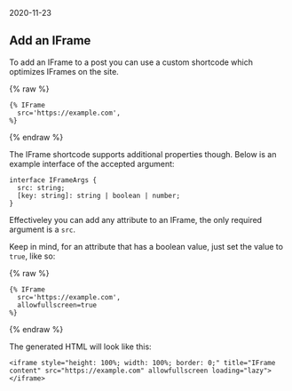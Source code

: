 2020-11-23

## Add an IFrame

To add an IFrame to a post you can use a custom shortcode which optimizes IFrames on the site.

{% raw %}

    {% IFrame
      src='https://example.com',
    %}

{% endraw %}

The IFrame shortcode supports additional properties though. Below is an example interface of the accepted argument:

    interface IFrameArgs {
      src: string;
      [key: string]: string | boolean | number;
    }

Effectiveley you can add any attribute to an IFrame, the only required argument is a `src`.

Keep in mind, for an attribute that has a boolean value, just set the value to `true`, like so:

{% raw %}

    {% IFrame
      src='https://example.com',
      allowfullscreen=true
    %}

{% endraw %}

The generated HTML will look like this:

    <iframe style="height: 100%; width: 100%; border: 0;" title="IFrame content" src="https://example.com" allowfullscreen loading="lazy"></iframe>
